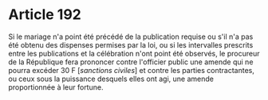 # Article 192

Si le mariage n'a point été précédé de la publication requise ou s'il n'a pas été obtenu des dispenses permises par la loi, ou si les intervalles prescrits entre les publications et la célébration n'ont point été observés, le procureur de la République fera prononcer contre l'officier public une amende qui ne pourra excéder 30 F [*sanctions civiles*] et contre les parties contractantes, ou ceux sous la puissance desquels elles ont agi, une amende proportionnée à leur fortune.
